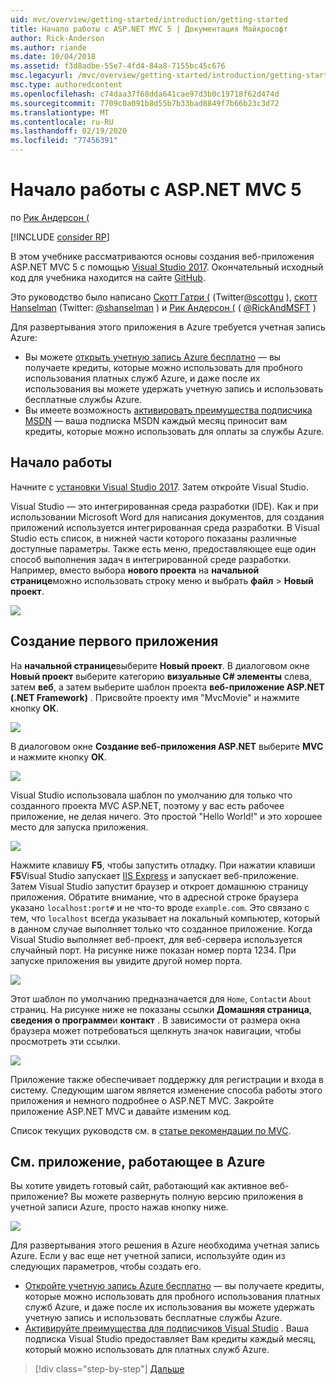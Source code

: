 ```yaml
---
uid: mvc/overview/getting-started/introduction/getting-started
title: Начало работы с ASP.NET MVC 5 | Документация Майкрософт
author: Rick-Anderson
ms.author: riande
ms.date: 10/04/2018
ms.assetid: f3d8adbe-55e7-4fd4-84a8-7155bc45c676
msc.legacyurl: /mvc/overview/getting-started/introduction/getting-started
msc.type: authoredcontent
ms.openlocfilehash: c74daa37f68dda641cae97d3b0c19718f62d474d
ms.sourcegitcommit: 7709c0a091b8d55b7b33bad8849f7b66b23c3d72
ms.translationtype: MT
ms.contentlocale: ru-RU
ms.lasthandoff: 02/19/2020
ms.locfileid: "77456391"
---
```

# <a name="getting-started-with-aspnet-mvc-5"></a>Начало работы с ASP.NET MVC 5

по [Рик Андерсон (](https://twitter.com/RickAndMSFT)

[!INCLUDE [consider RP](../../../../includes/razor.md)]

В этом учебнике рассматриваются основы создания веб-приложения ASP.NET MVC 5 с помощью [Visual Studio 2017](https://visualstudio.microsoft.com/downloads/?utm_medium=microsoft&utm_source=docs.microsoft.com&utm_campaign=button+cta&utm_content=download+vs2017). Окончательный исходный код для учебника находится на сайте [GitHub](https://github.com/aspnet/AspNetDocs/tree/master/aspnet/mvc/overview/getting-started/introduction/sample/MvcMovie/MvcMovie).

Это руководство было написано [Скотт Гатри (](https://weblogs.asp.net/scottgu/) (Twitter[@scottgu](https://twitter.com/scottgu) ), [скотт Hanselman](http://www.hanselman.com/blog/) (Twitter: [@shanselman](https://twitter.com/shanselman) ) и [Рик Андерсон (](https://twitter.com/RickAndMSFT) ( [@RickAndMSFT](https://twitter.com/#!/RickAndMSFT) )

Для развертывания этого приложения в Azure требуется учетная запись Azure:

- Вы можете [открыть учетную запись Azure бесплатно](https://azure.microsoft.com/pricing/free-trial/?WT.mc_id=A443DD604) — вы получаете кредиты, которые можно использовать для пробного использования платных служб Azure, и даже после их использования вы можете удержать учетную запись и использовать бесплатные службы Azure.
- Вы имеете возможность [активировать преимущества подписчика MSDN](https://azure.microsoft.com/pricing/member-offers/msdn-benefits-details/?WT.mc_id=A443DD604) — ваша подписка MSDN каждый месяц приносит вам кредиты, которые можно использовать для оплаты за службы Azure.

## <a name="get-started"></a>Начало работы

Начните с [установки Visual Studio 2017](https://visualstudio.microsoft.com/downloads/?utm_medium=microsoft&utm_source=docs.microsoft.com&utm_campaign=button+cta&utm_content=download+vs2017). Затем откройте Visual Studio.

Visual Studio — это интегрированная среда разработки (IDE). Как и при использовании Microsoft Word для написания документов, для создания приложений используется интегрированная среда разработки. В Visual Studio есть список, в нижней части которого показаны различные доступные параметры. Также есть меню, предоставляющее еще один способ выполнения задач в интегрированной среде разработки. Например, вместо выбора **нового проекта** на **начальной странице**можно использовать строку меню и выбрать **файл** > **Новый проект**.

![](getting-started/_static/image1.png)

## <a name="create-your-first-app"></a>Создание первого приложения

На **начальной странице**выберите **Новый проект**. В диалоговом окне **Новый проект** выберите категорию **визуальные C# элементы** слева, затем **веб**, а затем выберите шаблон проекта **веб-приложение ASP.NET (.NET Framework)** . Присвойте проекту имя "MvcMovie" и нажмите кнопку **ОК**.

![](getting-started/_static/image2.png)

В диалоговом окне **Создание веб-приложения ASP.NET** выберите **MVC** и нажмите кнопку **ОК**.

![](getting-started/_static/image3.png)

Visual Studio использовала шаблон по умолчанию для только что созданного проекта MVC ASP.NET, поэтому у вас есть рабочее приложение, не делая ничего. Это простой "Hello World!" и это хорошее место для запуска приложения.

![](getting-started/_static/image4.png)

Нажмите клавишу **F5**, чтобы запустить отладку. При нажатии клавиши **F5**Visual Studio запускает [IIS Express](/iis/extensions/introduction-to-iis-express/iis-express-overview) и запускает веб-приложение. Затем Visual Studio запустит браузер и откроет домашнюю страницу приложения. Обратите внимание, что в адресной строке браузера указано `localhost:port#` и не что-то вроде `example.com`. Это связано с тем, что `localhost` всегда указывает на локальный компьютер, который в данном случае выполняет только что созданное приложение. Когда Visual Studio выполняет веб-проект, для веб-сервера используется случайный порт. На рисунке ниже показан номер порта 1234. При запуске приложения вы увидите другой номер порта.

![](getting-started/_static/image5.png)

Этот шаблон по умолчанию предназначается для `Home`, `Contact`и `About` страниц. На рисунке ниже не показаны ссылки **Домашняя страница**, **сведения о программе**и **контакт** . В зависимости от размера окна браузера может потребоваться щелкнуть значок навигации, чтобы просмотреть эти ссылки.

![](getting-started/_static/image6.png)

Приложение также обеспечивает поддержку для регистрации и входа в систему. Следующим шагом является изменение способа работы этого приложения и немного подробнее о ASP.NET MVC. Закройте приложение ASP.NET MVC и давайте изменим код.

Список текущих руководств см. в [статье рекомендации по MVC](../mvc-learning-sequence.md).

## <a name="see-this-app-running-on-azure"></a>См. приложение, работающее в Azure

Вы хотите увидеть готовый сайт, работающий как активное веб-приложение? Вы можете развернуть полную версию приложения в учетной записи Azure, просто нажав кнопку ниже.

[![](https://azuredeploy.net/deploybutton.png)](https://azuredeploy.net/?repository=https://github.com/aspnet/AspNetDocs/tree/master/aspnet/mvc/overview/getting-started/introduction/sample/MvcMovie&amp;WT.mc_id=deploy_azure_aspnet)

Для развертывания этого решения в Azure необходима учетная запись Azure. Если у вас еще нет учетной записи, используйте один из следующих параметров, чтобы создать его.

- [Откройте учетную запись Azure бесплатно](https://azure.microsoft.com/pricing/free-trial/?WT.mc_id=A443DD604) — вы получаете кредиты, которые можно использовать для пробного использования платных служб Azure, и даже после их использования вы можете удержать учетную запись и использовать бесплатные службы Azure.
- [Активируйте преимущества для подписчиков Visual Studio](https://azure.microsoft.com/pricing/member-offers/credit-for-visual-studio-subscribers) . Ваша подписка Visual Studio предоставляет Вам кредиты каждый месяц, который можно использовать для платных служб Azure.

> [!div class="step-by-step"]
> [Дальше](adding-a-controller.md)
